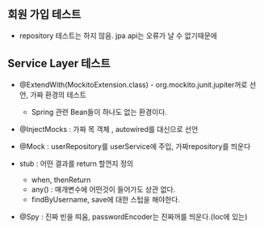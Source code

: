 ## 회원 가입 테스트

+ repository 테스트는 하지 않음. jpa api는 오류가 날 수 없기때문에

## Service Layer 테스트
+ @ExtendWith(MockitoExtension.class) - org.mockito.junit.jupiter꺼로 선언, 가짜 환경의 테스트
  - Spring 관련 Bean들이 하나도 없는 환경이다.
+ @InjectMocks : 가짜 목 객체 , autowired를 대신으로 선언
+ @Mock : userRepository를 userService에 주입, 가짜repository를 띄운다

+ stub : 어떤 결과를 return 할껀지 정의
  - when, thenReturn
  - any() : 매개변수에 어떤것이 들어가도 상관 없다.
  - findByUsername, save에 대한 스텁을 해야한다.

+ @Spy : 진짜 빈을 띠움, passwordEncoder는 진짜꺼를 띄운다.(Ioc에 있는)

